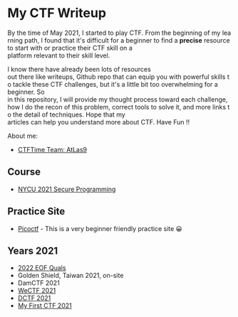 # My CTF Writeup

By the time of May 2021, I started to play CTF. From the beginning of my learning path, I found that it's difficult for a beginner to find a **precise** resource to start with or practice their CTF skill on a platform relevant to their skill level. 

I know there have already been lots of resources out there like writeups, Github repo that can equip you with powerful skills to tackle these CTF challenges, but it's a little bit too overwhelming for a beginner. So in this repository, I will provide my thought process toward each challenge, how I do the recon of this problem, correct tools to solve it, and more links to the detail of techniques. Hope that my articles can help you understand more about CTF. Have Fun !!

About me:
- [CTFTime Team: AtLas9](https://ctftime.org/team/154996)

## Course

- [NYCU 2021 Secure Programming](./NYCU-2021-Secure-Programming/Readme.md)
## Practice Site

- [Picoctf](https://picoctf.org/) - This is a very beginner friendly practice site 😀

## Years 2021

- [2022 EOF Quals](https://hackmd.io/@MeA7WkptQeqqQEDIMaVfuw/r1X-ArR2K)
- Golden Shield, Taiwan 2021, on-site
- DamCTF 2021
- [WeCTF 2021](./WeCTF-2021/writeup.md)
- [DCTF 2021](https://ctftime.org/event/1361)
- [My First CTF 2021](https://ais3.org/mfctf/)